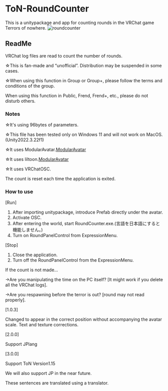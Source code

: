 # ToN-RoundCounter
This is a unitypackage and app for counting rounds in the VRChat game Terrors of nowhere.
![roundcounter](https://github.com/user-attachments/assets/3583abfa-3fe0-4357-8a45-fb44aee3dcf2)


## ReadMe
VRChat log files are read to count the number of rounds.

☆This is fan-made and “unofficial”. Distribution may be suspended in some cases.

☆When using this function in Group or Group+, please follow the terms and conditions of the group.

When using this function in Public, Frend, Frend+, etc., please do not disturb others.


### Notes

☆It's using 96bytes of parameters.

☆This file has been tested only on Windows 11 and will not work on MacOS.(Unity2022.3.22f1)

☆It uses ModularAvatar.[ModularAvatar](https://modular-avatar.nadena.dev)

☆It uses liltoon.[ModularAvatar](https://lilxyzw.github.io/lilToon/)

☆It uses VRChatOSC.

The count is reset each time the application is exited.


### How to use
[Run]
1. After importing unitypackage, introduce Prefab directly under the avatar.
2. Activate OSC.
3. After entering the world, start RoundCounter.exe.(言語を日本語にすると機能しません。)
4. Turn on RoundPanelControl from ExpressionMenu.

[Stop]
1. Close the application.
2. Turn off the RoundPanelControl from the ExpressionMenu.

If the count is not made...


→Are you manipulating the time on the PC itself? [It might work if you delete all the VRChat logs].


→Are you respawning before the terror is out? [round may not read properly].




[1.0.3]

Changed to appear in the correct position without accompanying the avatar scale.
Text and texture corrections.

[2.0.0]

Support JPlang

[3.0.0]

Support ToN Version1.15

We will also support JP in the near future.



These sentences are translated using a translator.

